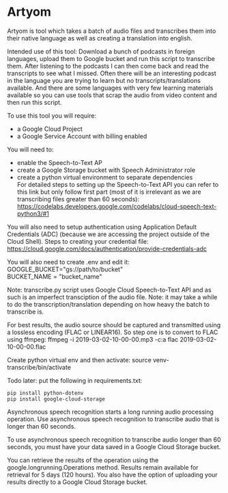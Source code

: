 # Artyom
Artyom is tool which takes a batch of audio files and transcribes them into their native language as well as creating a translation into english. 

Intended use of this tool: Download a bunch of podcasts in foreign languages, upload them to Google bucket and run this script to transcribe them. 
After listening to the podcasts I can then come back and read the transcripts to see what I missed. Often there will be an interesting podcast in the language you are trying to learn but no transcripts/translations available. And there are some languages with very few learning materials available so you can use tools that scrap the audio from video content and then run this script.

To use this tool you will require:
- a Google Cloud Project
- a Google Service Account with billing enabled

You will need to:
- enable the Speech-to-Text AP 
- create a Google Storage bucket with Speech Administrator role
- create a python virtual environment to separate dependencies   
For detailed steps to setting up the Speech-to-Text API you can refer to this link but only follow first part (most of it is irrelevant as we are transcribing files greater than 60 seconds):
https://codelabs.developers.google.com/codelabs/cloud-speech-text-python3/#1

You will also need to setup authentication using Application Default Credentials (ADC) (because we are accessing the project outside of the Cloud Shell). 
Steps to creating your credential file:
https://cloud.google.com/docs/authentication/provide-credentials-adc

You will also need to create .env and edit it:  
GOOGLE_BUCKET="gs://path/to/bucket"  
BUCKET_NAME = "bucket_name"  


Note: transcribe.py script uses Google Cloud Speech-to-Text API and as such is an imperfect transciption of the audio file. 
Note: it may take a while to do the transcription/translation depending on how heavy the batch to transcribe is.

For best results, the audio source should be captured and transmitted using a lossless encoding (FLAC or LINEAR16).
So step one is to convert to FLAC using ffmpeg: 
ffmpeg -i 2019-03-02-10-00-00.mp3 -c:a flac 2019-03-02-10-00-00.flac

Create python virtual env and then activate:
source venv-transcribe/bin/activate

Todo later: put the following in requirements.txt:

`pip install python-dotenv`  
`pip install google-cloud-storage`

Asynchronous speech recognition starts a long running audio processing operation. Use asynchronous speech recognition to transcribe audio that is longer than 60 seconds.

To use asynchronous speech recognition to transcribe audio longer than 60 seconds, you must have your data saved in a Google Cloud Storage bucket.

You can retrieve the results of the operation using the google.longrunning.Operations method. Results remain available for retrieval for 5 days (120 hours). You also have the option of uploading your results directly to a Google Cloud Storage bucket.
